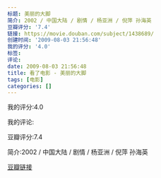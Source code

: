 ```yaml
---
标题: 美丽的大脚
简介: 2002 / 中国大陆 / 剧情 / 杨亚洲 / 倪萍 孙海英
豆瓣评分: '7.4'
链接: https://movie.douban.com/subject/1438689/
创建时间: '2009-08-03 21:56:48'
我的评分: '4.0'
标签:
评论:
date: 2009-08-03 21:56:48
title: 看了电影 - 美丽的大脚
tags: [电影]
categories: []
---
```


我的评分:4.0

我的评论:

豆瓣评分:7.4

简介:2002 / 中国大陆 / 剧情 / 杨亚洲 / 倪萍 孙海英

[豆瓣链接](https://movie.douban.com/subject/1438689/)

